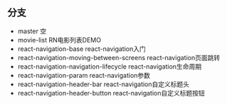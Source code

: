 
## 分支

- master 空
- movie-list RN电影列表DEMO
- react-navigation-base react-navigation入门
- react-navigation-moving-between-screens react-navigation页面跳转
- react-navigation-navigation-lifecycle react-navigation生命周期
- react-navigation-param react-navigation参数
- react-navigation-header-bar react-navigation自定义标题头
- react-navigation-header-button react-navigation自定义标题按钮